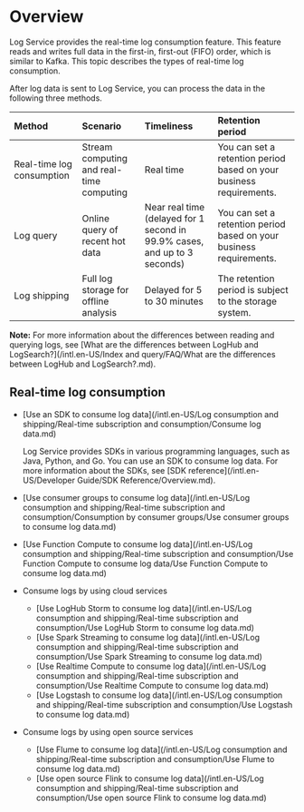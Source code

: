 # Overview

Log Service provides the real-time log consumption feature. This feature reads and writes full data in the first-in, first-out \(FIFO\) order, which is similar to Kafka. This topic describes the types of real-time log consumption.

After log data is sent to Log Service, you can process the data in the following three methods.

|Method|Scenario|Timeliness|Retention period|
|:-----|:-------|:---------|:---------------|
|Real-time log consumption|Stream computing and real-time computing|Real time|You can set a retention period based on your business requirements.|
|Log query|Online query of recent hot data|Near real time \(delayed for 1 second in 99.9% cases, and up to 3 seconds\)|You can set a retention period based on your business requirements.|
|Log shipping|Full log storage for offline analysis|Delayed for 5 to 30 minutes|The retention period is subject to the storage system.|

**Note:** For more information about the differences between reading and querying logs, see [What are the differences between LogHub and LogSearch?](/intl.en-US/Index and query/FAQ/What are the differences between LogHub and LogSearch?.md).

## Real-time log consumption

-   [Use an SDK to consume log data](/intl.en-US/Log consumption and shipping/Real-time subscription and consumption/Consume log data.md)

    Log Service provides SDKs in various programming languages, such as Java, Python, and Go. You can use an SDK to consume log data. For more information about the SDKs, see [SDK reference](/intl.en-US/Developer Guide/SDK Reference/Overview.md).

-   [Use consumer groups to consume log data](/intl.en-US/Log consumption and shipping/Real-time subscription and consumption/Consumption by consumer groups/Use consumer groups to consume log data.md)
-   [Use Function Compute to consume log data](/intl.en-US/Log consumption and shipping/Real-time subscription and consumption/Use Function Compute to consume log data/Use Function Compute to consume log data.md)
-   Consume logs by using cloud services
    -   [Use LogHub Storm to consume log data](/intl.en-US/Log consumption and shipping/Real-time subscription and consumption/Use LogHub Storm to consume log data.md)
    -   [Use Spark Streaming to consume log data](/intl.en-US/Log consumption and shipping/Real-time subscription and consumption/Use Spark Streaming to consume log data.md)
    -   [Use Realtime Compute to consume log data](/intl.en-US/Log consumption and shipping/Real-time subscription and consumption/Use Realtime Compute to consume log data.md)
    -   [Use Logstash to consume log data](/intl.en-US/Log consumption and shipping/Real-time subscription and consumption/Use Logstash to consume log data.md)
-   Consume logs by using open source services
    -   [Use Flume to consume log data](/intl.en-US/Log consumption and shipping/Real-time subscription and consumption/Use Flume to consume log data.md)
    -   [Use open source Flink to consume log data](/intl.en-US/Log consumption and shipping/Real-time subscription and consumption/Use open source Flink to consume log data.md)

